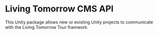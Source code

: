 # Living Tomorrow CMS API

This Unity package allows new or existing Unity projects to communicate with the Living Tomorrow Tour framwork. 